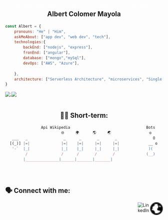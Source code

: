 <h2 align="center">  <img src="https://github.com/albertcolomer/albertcolomer/blob/main/Hello(1).gif"> Albert Colomer Mayola </h2>  
  
```javascript
const Albert = {
    pronouns: "He" | "Him",
    askMeAbout: ["app dev", "web dev", "tech"],
    technologies:{
        backEnd: ["nodejs", "express"],
        fronEnd: ["angular"],
        database: ["mongo","mySql"],
        devOps: ["AWS", "Azure"],
        
    },
    architecture: ["Serverless Architecture", "microservices", "Single page applications"],
}
```
<a href="https://github.com/anuraghazra/github-readme-stats">
  <img align="center" src="https://github-readme-stats.vercel.app/api?username=albertcolomer&hide=contribs,prs,issues&show_icons=true&theme=highcontrast" />
</a>
<a href="https://github.com/anuraghazra/github-readme-stats">
  <img align="center" src="https://github-readme-stats.vercel.app/api/top-langs/?username=albertcolomer&layout=compact&theme=highcontrast" />
</a>
<br><br>
<h2 align="center"> 🧑‍💻  Short-term: </h2>

```javascript
                Api Wikipedia                                  Bots 
                         🌐     🌍      🌎     🌏                 o
   ___   _                _      _       _       _                O
  [(_)] |=|              |=|    |=|     |=|     |=|             __ o     
   '-`  |_|              |_|    |_|     |_|     |_|             )(
         /               /      /       /       /              (__) 
        |_______________|______|_______|_______|      
```
<br><br>
## 🗣️  Connect with me:

[<img align="right" alt="albertcolomer" width="40px"  src="https://raw.githubusercontent.com/iconic/open-iconic/master/svg/globe.svg" />][website]
[<img align="right" alt="LinkedIn" width="40px" src="https://cdn.jsdelivr.net/npm/simple-icons@v3/icons/linkedin.svg" />][linkedin] 

[website]: https://globalvision.azurewebsites.net/
[linkedin]: https://globalvision.azurewebsites.net/
